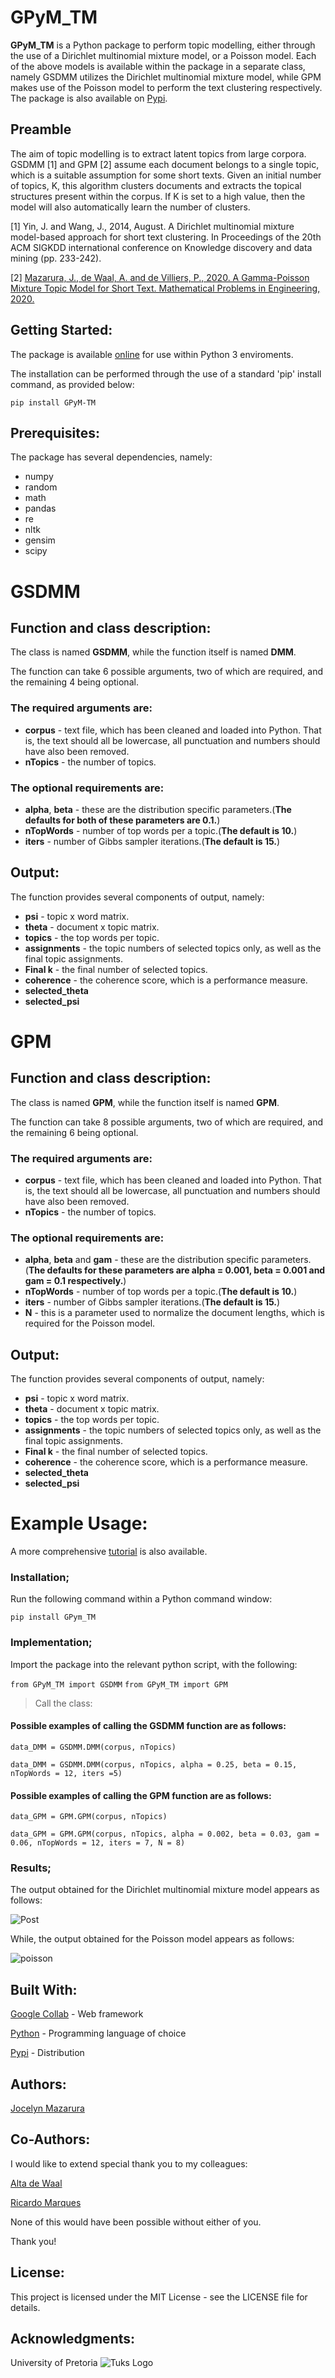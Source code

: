 # GPyM_TM

**GPyM_TM** is a Python package to perform topic modelling, either through the use of a Dirichlet multinomial mixture model, or a Poisson model. Each of the above models is available within the package in a separate class, namely GSDMM utilizes the Dirichlet multinomial mixture model, while GPM makes use of the Poisson model to perform the text clustering respectively. The package is also available on [Pypi](https://pypi.org/project/GPyM-TM/3.0.1/).

## Preamble  
The aim of topic modelling is to extract latent topics from large corpora. GSDMM [1] and GPM [2] assume each document belongs to a single topic, which is a suitable assumption for some short texts. Given an initial number of topics, K, this algorithm clusters documents and extracts the topical structures present within the corpus. If K is set to a high value, then the model will also automatically learn the number of clusters.

[1]	Yin, J. and Wang, J., 2014, August. A Dirichlet multinomial mixture model-based approach for short text clustering. In Proceedings of the 20th ACM SIGKDD international conference on Knowledge discovery and data mining (pp. 233-242).

[2] [Mazarura, J., de Waal, A. and de Villiers, P., 2020. A Gamma-Poisson Mixture Topic Model for Short Text. Mathematical Problems in Engineering, 2020.](https://www.hindawi.com/journals/mpe/2020/4728095/)

## Getting Started:

The package is available [online](https://pypi.org/project/GPyM-TM/) for use within Python 3 enviroments.

The installation can be performed through the use of a standard 'pip' install command, as provided below: 

`pip install GPyM-TM`

## Prerequisites:

The package has several dependencies, namely: 

* numpy
* random
* math
* pandas
* re
* nltk
* gensim
* scipy

# GSDMM

## Function and class description:

The class is named **GSDMM**, while the function itself is named **DMM**.

The function can take 6 possible arguments, two of which are required, and the remaining 4 being optional. 

### The required arguments are: 

* **corpus** - text file, which has been cleaned and loaded into Python. That is, the text should all be lowercase, all punctuation and numbers should have also been removed. 
* **nTopics** - the number of topics.

### The optional requirements are:

* **alpha**, **beta** - these are the distribution specific parameters.(**The defaults for both of these parameters are 0.1.**)
* **nTopWords** - number of top words per a topic.(**The default is 10.**)  
* **iters** - number of Gibbs sampler iterations.(**The default is 15.**)

## Output:

The function provides several components of output, namely:
* **psi** - topic x word matrix.
* **theta** - document x topic matrix.
* **topics** - the top words per topic. 
* **assignments** - the topic numbers of selected topics only, as well as the final topic assignments.
* **Final k** - the final number of selected topics.
* **coherence** - the coherence score, which is a performance measure.
* **selected_theta**
* **selected_psi**

# GPM

## Function and class description:

The class is named **GPM**, while the function itself is named **GPM**.

The function can take 8 possible arguments, two of which are required, and the remaining 6 being optional. 

### The required arguments are: 

* **corpus** - text file, which has been cleaned and loaded into Python. That is, the text should all be lowercase, all punctuation and numbers should have also been removed. 
* **nTopics** - the number of topics.

### The optional requirements are:

* **alpha**, **beta** and **gam** - these are the distribution specific parameters.(**The defaults for these parameters are alpha = 0.001, beta = 0.001 and gam = 0.1 respectively.**)
* **nTopWords** - number of top words per a topic.(**The default is 10.**)  
* **iters** - number of Gibbs sampler iterations.(**The default is 15.**)
* **N** - this is a parameter used to normalize the document lengths, which is required for the Poisson model.

## Output:

The function provides several components of output, namely:
* **psi** - topic x word matrix.
* **theta** - document x topic matrix.
* **topics** - the top words per topic. 
* **assignments** - the topic numbers of selected topics only, as well as the final topic assignments.
* **Final k** - the final number of selected topics.
* **coherence** - the coherence score, which is a performance measure.
* **selected_theta**
* **selected_psi**

# Example Usage:

A more comprehensive [tutorial](https://github.com/CAIR-ZA/GPyM_TM/blob/master/Tutorial.ipynb) is also available.

### Installation;

Run the following command within a Python command window:

`pip install GPym_TM`

### Implementation;

Import the package into the relevant python script, with the following: 

`from GPyM_TM import GSDMM`
`from GPyM_TM import GPM`

> Call the class:

#### Possible examples of calling the GSDMM function are as follows:

`data_DMM = GSDMM.DMM(corpus, nTopics)`

`data_DMM = GSDMM.DMM(corpus, nTopics, alpha = 0.25, beta = 0.15, nTopWords = 12, iters =5)`

#### Possible examples of calling the GPM function are as follows:

`data_GPM = GPM.GPM(corpus, nTopics)`

`data_GPM = GPM.GPM(corpus, nTopics, alpha = 0.002, beta = 0.03, gam = 0.06, nTopWords = 12, iters = 7, N = 8)`

### Results;

The output obtained for the Dirichlet multinomial mixture model appears as follows: 

![Post](/Images/Post.png)

While, the output obtained for the Poisson model appears as follows:

![poisson](/Images/poisson.png)

## Built With:

[Google Collab](https://colab.research.google.com/notebooks/intro.ipynb) - Web framework

[Python](https://www.python.org/) - Programming language of choice

[Pypi](https://pypi.org/) - Distribution

## Authors:

[Jocelyn Mazarura](https://github.com/jrmazarura/GPM)


## Co-Authors:

I would like to extend special thank you to my colleagues:

[Alta de Waal](https://github.com/altadewaal)

[Ricardo Marques](https://github.com/RicSalgado)

None of this would have been possible without either of you.

Thank you!

## License:

This project is licensed under the MIT License - see the LICENSE file for details.


## Acknowledgments:

University of Pretoria 
![Tuks Logo](/Images/UPlogohighres.jpg)
